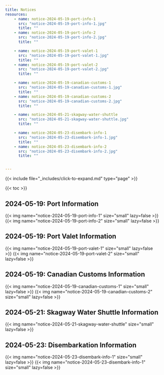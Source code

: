 ```yaml
---
title: Notices
resources:
    - name: notice-2024-05-19-port-info-1
      src: "notice-2024-05-19-port-info-1.jpg"
      title: ""
    - name: notice-2024-05-19-port-info-2
      src: "notice-2024-05-19-port-info-2.jpg"
      title: ""

    - name: notice-2024-05-19-port-valet-1
      src: "notice-2024-05-19-port-valet-1.jpg"
      title: ""
    - name: notice-2024-05-19-port-valet-2
      src: "notice-2024-05-19-port-valet-2.jpg"
      title: ""

    - name: notice-2024-05-19-canadian-customs-1
      src: "notice-2024-05-19-canadian-customs-1.jpg"
      title: ""
    - name: notice-2024-05-19-canadian-customs-2
      src: "notice-2024-05-19-canadian-customs-2.jpg"
      title: ""

    - name: notice-2024-05-21-skagway-water-shuttle
      src: "notice-2024-05-21-skagway-water-shuttle.jpg"
      title: ""

    - name: notice-2024-05-23-disembark-info-1
      src: "notice-2024-05-23-disembark-info-1.jpg"
      title: ""
    - name: notice-2024-05-23-disembark-info-2
      src: "notice-2024-05-23-disembark-info-2.jpg"
      title: ""


---
```


{{< include file="_includes/click-to-expand.md" type="page" >}}

{{< toc >}}

## 2024-05-19: Port Information

{{< img name="notice-2024-05-19-port-info-1" size="small" lazy=false >}}
{{< img name="notice-2024-05-19-port-info-2" size="small" lazy=false >}}

## 2024-05-19: Port Valet Information

{{< img name="notice-2024-05-19-port-valet-1" size="small" lazy=false >}}
{{< img name="notice-2024-05-19-port-valet-2" size="small" lazy=false >}}

## 2024-05-19: Canadian Customs Information

{{< img name="notice-2024-05-19-canadian-customs-1" size="small" lazy=false >}}
{{< img name="notice-2024-05-19-canadian-customs-2" size="small" lazy=false >}}

## 2024-05-21: Skagway Water Shuttle Information

{{< img name="notice-2024-05-21-skagway-water-shuttle" size="small" lazy=false >}}

## 2024-05-23: Disembarkation Information

{{< img name="notice-2024-05-23-disembark-info-1" size="small" lazy=false >}}
{{< img name="notice-2024-05-23-disembark-info-1" size="small" lazy=false >}}
